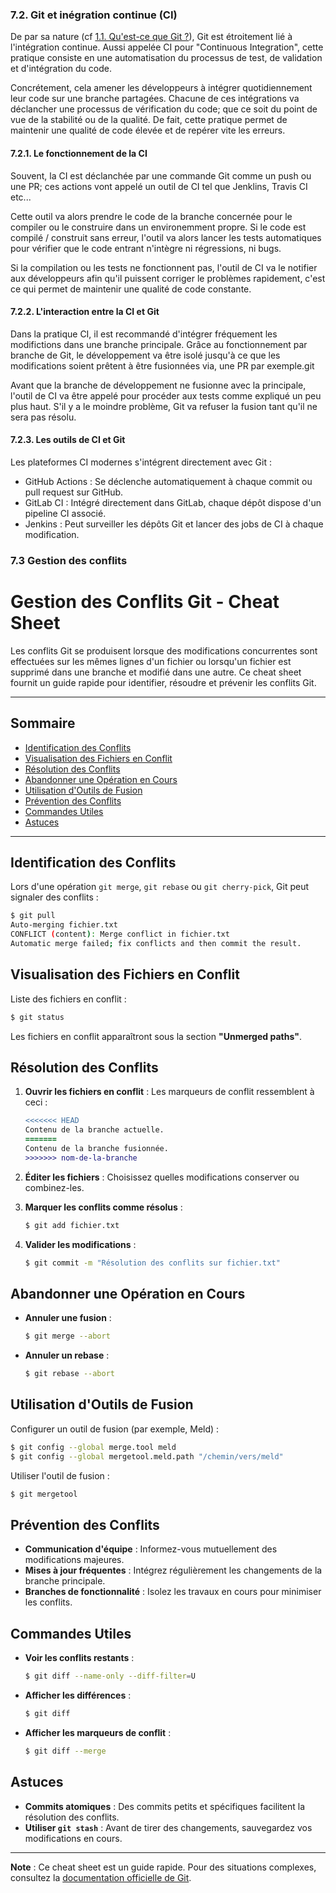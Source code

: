 ### 7.2. Git et inégration continue (CI)

De par sa nature (cf [1.1. Qu'est-ce que Git ?](./doc/markdown-git/1-presentation.md)), Git est étroitement lié à l'intégration continue. Aussi appelée CI pour "Continuous Integration", cette pratique consiste en une automatisation du processus de test, de validation et d'intégration du code.

Concrétement, cela amener les développeurs à intégrer quotidiennement leur code sur une branche partagées. Chacune de ces intégrations va déclancher une processus de vérification du code; que ce soit du point de vue de la stabilité ou de la qualité. De fait, cette pratique permet de maintenir une qualité de code élevée et de repérer vite les erreurs.

#### 7.2.1. Le fonctionnement de la CI

Souvent, la CI est déclanchée par une commande Git comme un push ou une PR; ces actions vont appelé un outil de CI tel que Jenklins, Travis CI etc...

Cette outil va alors prendre le code de la branche concernée pour le compiler ou le construire dans un environemment propre. Si le code est compilé / construit sans erreur, l'outil va alors lancer les tests automatiques pour vérifier que le code entrant n'intègre ni régressions, ni bugs.

Si la compilation ou les tests ne fonctionnent pas, l'outil de CI va le notifier aux développeurs afin qu'il puissent corriger le problèmes rapidement, c'est ce qui permet de maintenir une qualité de code constante.

#### 7.2.2. L'interaction entre la CI et Git

Dans la pratique CI, il est recommandé d'intégrer fréquement les modifictions dans une branche principale. Grâce au fonctionnement par branche de Git, le développement va être isolé jusqu'à ce que les modifications soient prêtent à être fusionnées via, une PR par exemple.git

Avant que la branche de développement ne fusionne avec la principale, l'outil de CI va être appelé pour procéder aux tests comme expliqué un peu plus haut. S'il y a le moindre problème, Git va refuser la fusion tant qu'il ne sera pas résolu.

#### 7.2.3. Les outils de CI et Git

Les plateformes CI modernes s'intégrent directement avec Git :

- GitHub Actions : Se déclenche automatiquement à chaque commit ou pull request sur GitHub.
- GitLab CI : Intégré directement dans GitLab, chaque dépôt dispose d'un pipeline CI associé.
- Jenkins : Peut surveiller les dépôts Git et lancer des jobs de CI à chaque modification.

### 7.3 Gestion des conflits

# Gestion des Conflits Git - Cheat Sheet

Les conflits Git se produisent lorsque des modifications concurrentes sont effectuées sur les mêmes lignes d'un fichier ou lorsqu'un fichier est supprimé dans une branche et modifié dans une autre. Ce cheat sheet fournit un guide rapide pour identifier, résoudre et prévenir les conflits Git.

---

## Sommaire

- [Identification des Conflits](#identification-des-conflits)
- [Visualisation des Fichiers en Conflit](#visualisation-des-fichiers-en-conflit)
- [Résolution des Conflits](#résolution-des-conflits)
- [Abandonner une Opération en Cours](#abandonner-une-opération-en-cours)
- [Utilisation d'Outils de Fusion](#utilisation-doutils-de-fusion)
- [Prévention des Conflits](#prévention-des-conflits)
- [Commandes Utiles](#commandes-utiles)
- [Astuces](#astuces)

---

## Identification des Conflits

Lors d'une opération `git merge`, `git rebase` ou `git cherry-pick`, Git peut signaler des conflits :

```bash
$ git pull
Auto-merging fichier.txt
CONFLICT (content): Merge conflict in fichier.txt
Automatic merge failed; fix conflicts and then commit the result.
```

## Visualisation des Fichiers en Conflit

Liste des fichiers en conflit :

```bash
$ git status
```

Les fichiers en conflit apparaîtront sous la section **"Unmerged paths"**.

## Résolution des Conflits

1. **Ouvrir les fichiers en conflit** : Les marqueurs de conflit ressemblent à ceci :

   ```diff
   <<<<<<< HEAD
   Contenu de la branche actuelle.
   =======
   Contenu de la branche fusionnée.
   >>>>>>> nom-de-la-branche
   ```

2. **Éditer les fichiers** : Choisissez quelles modifications conserver ou combinez-les.

3. **Marquer les conflits comme résolus** :

   ```bash
   $ git add fichier.txt
   ```

4. **Valider les modifications** :

   ```bash
   $ git commit -m "Résolution des conflits sur fichier.txt"
   ```

## Abandonner une Opération en Cours

- **Annuler une fusion** :

  ```bash
  $ git merge --abort
  ```

- **Annuler un rebase** :

  ```bash
  $ git rebase --abort
  ```

## Utilisation d'Outils de Fusion

Configurer un outil de fusion (par exemple, Meld) :

```bash
$ git config --global merge.tool meld
$ git config --global mergetool.meld.path "/chemin/vers/meld"
```

Utiliser l'outil de fusion :

```bash
$ git mergetool
```

## Prévention des Conflits

- **Communication d'équipe** : Informez-vous mutuellement des modifications majeures.
- **Mises à jour fréquentes** : Intégrez régulièrement les changements de la branche principale.
- **Branches de fonctionnalité** : Isolez les travaux en cours pour minimiser les conflits.

## Commandes Utiles

- **Voir les conflits restants** :

  ```bash
  $ git diff --name-only --diff-filter=U
  ```

- **Afficher les différences** :

  ```bash
  $ git diff
  ```

- **Afficher les marqueurs de conflit** :

  ```bash
  $ git diff --merge
  ```

## Astuces

- **Commits atomiques** : Des commits petits et spécifiques facilitent la résolution des conflits.
- **Utiliser `git stash`** : Avant de tirer des changements, sauvegardez vos modifications en cours.

---

**Note** : Ce cheat sheet est un guide rapide. Pour des situations complexes, consultez la [documentation officielle de Git](https://git-scm.com/docs).
